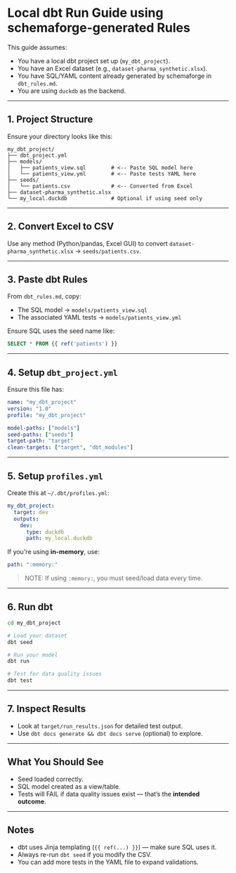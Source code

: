 # Local dbt Run Guide using schemaforge-generated Rules

This guide assumes:

- You have a local dbt project set up (`my_dbt_project`).
- You have an Excel dataset (e.g., `dataset-pharma_synthetic.xlsx`).
- You have SQL/YAML content already generated by schemaforge in `dbt_rules.md`.
- You are using `duckdb` as the backend.

---

## 1. Project Structure

Ensure your directory looks like this:

```
my_dbt_project/
├── dbt_project.yml
├── models/
│   ├── patients_view.sql        # <-- Paste SQL model here
│   └── patients_view.yml        # <-- Paste tests YAML here
├── seeds/
│   └── patients.csv             # <-- Converted from Excel
├── dataset-pharma_synthetic.xlsx
└── my_local.duckdb              # Optional if using seed only
```

---

## 2. Convert Excel to CSV

Use any method (Python/pandas, Excel GUI) to convert `dataset-pharma_synthetic.xlsx` → `seeds/patients.csv`.

---

## 3. Paste dbt Rules

From `dbt_rules.md`, copy:

- The SQL model → `models/patients_view.sql`
- The associated YAML tests → `models/patients_view.yml`

Ensure SQL uses the seed name like:

```sql
SELECT * FROM {{ ref('patients') }}
```

---

## 4. Setup `dbt_project.yml`

Ensure this file has:

```yaml
name: "my_dbt_project"
version: "1.0"
profile: "my_dbt_project"

model-paths: ["models"]
seed-paths: ["seeds"]
target-path: "target"
clean-targets: ["target", "dbt_modules"]
```

---

## 5. Setup `profiles.yml`

Create this at `~/.dbt/profiles.yml`:

```yaml
my_dbt_project:
  target: dev
  outputs:
    dev:
      type: duckdb
      path: my_local.duckdb
```

If you're using **in-memory**, use:

```yaml
path: ":memory:"
```

> NOTE: If using `:memory:`, you must seed/load data every time.

---

##  6. Run dbt

```bash
cd my_dbt_project

# Load your dataset
dbt seed

# Run your model
dbt run

# Test for data quality issues
dbt test
```

---

## 7. Inspect Results

- Look at `target/run_results.json` for detailed test output.
- Use `dbt docs generate && dbt docs serve` (optional) to explore.

---

## What You Should See

- Seed loaded correctly.
- SQL model created as a view/table.
- Tests will FAIL if data quality issues exist — that’s the **intended outcome**.

---

## Notes

- dbt uses Jinja templating (`{{ ref(...) }}`) — make sure SQL uses it.
- Always re-run `dbt seed` if you modify the CSV.
- You can add more tests in the YAML file to expand validations.
